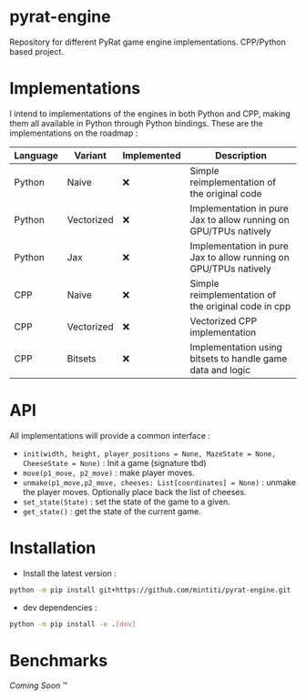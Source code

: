 # pyrat-engine
Repository for different PyRat game engine implementations. CPP/Python based project.

# Implementations 
I intend to implementations of the engines in both Python and CPP, making them all available in Python through Python bindings.
These are the implementations on the roadmap : 

| Language | Variant    | Implemented | Description                                                      |
|----------|------------|-------------|------------------------------------------------------------------|
| Python   | Naive      | :x:         | Simple reimplementation of the original code                     |
| Python   | Vectorized | :x:         | Implementation in pure Jax to allow running on GPU/TPUs natively |
| Python   | Jax        | :x:         | Implementation in pure Jax to allow running on GPU/TPUs natively |
| CPP      | Naive      | :x:         | Simple reimplementation of the original code in cpp              |
| CPP      | Vectorized | :x:         | Vectorized CPP implementation                                    |
| CPP      | Bitsets    | :x:         | Implementation using bitsets to handle game data and logic       |

# API
All implementations will provide a common interface : 
- `init(width, height, player_positions = None, MazeState = None, CheeseState = None)` : Init a game (signature tbd)
- `move(p1_move, p2_move)` : make player moves.
- `unmake(p1_move,p2_move, cheeses: List[coordinates] = None)` : unmake the player moves. Optionally place back the list of cheeses.
- `set_state(State)` : set the state of the game to a given.
- `get_state()` : get the state of the current game.

# Installation
- Install the latest version : 
 ```bash
 python -m pip install git+https://github.com/mintiti/pyrat-engine.git
  ```
- dev dependencies : 
```bash
python -m pip install -e .[dev]
```

# Benchmarks 
*Coming Soon* :tm:
